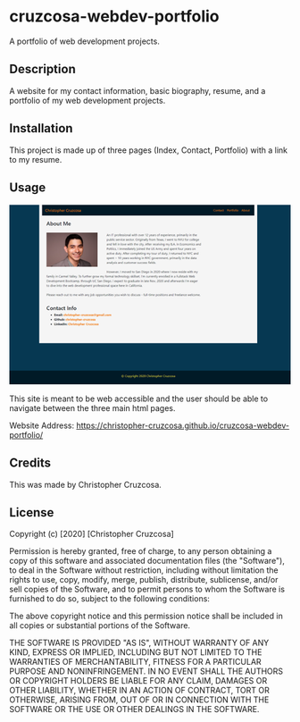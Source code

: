 # cruzcosa-webdev-portfolio
A portfolio of web development projects.

## Description 

A website for my contact information, basic biography, resume, and a portfolio of my web development projects.


## Installation

This project is made up of three pages (Index, Contact, Portfolio) with a link to my resume.


## Usage 

![page screenshot](./public/images/screenshot1.png)



This site is meant to be web accessible and the user should be able to navigate between the three main html pages.

Website Address: https://christopher-cruzcosa.github.io/cruzcosa-webdev-portfolio/


## Credits

This was made by Christopher Cruzcosa.



## License

Copyright (c) [2020] [Christopher Cruzcosa]

Permission is hereby granted, free of charge, to any person obtaining a copy
of this software and associated documentation files (the "Software"), to deal
in the Software without restriction, including without limitation the rights
to use, copy, modify, merge, publish, distribute, sublicense, and/or sell
copies of the Software, and to permit persons to whom the Software is
furnished to do so, subject to the following conditions:

The above copyright notice and this permission notice shall be included in all
copies or substantial portions of the Software.

THE SOFTWARE IS PROVIDED "AS IS", WITHOUT WARRANTY OF ANY KIND, EXPRESS OR
IMPLIED, INCLUDING BUT NOT LIMITED TO THE WARRANTIES OF MERCHANTABILITY,
FITNESS FOR A PARTICULAR PURPOSE AND NONINFRINGEMENT. IN NO EVENT SHALL THE
AUTHORS OR COPYRIGHT HOLDERS BE LIABLE FOR ANY CLAIM, DAMAGES OR OTHER
LIABILITY, WHETHER IN AN ACTION OF CONTRACT, TORT OR OTHERWISE, ARISING FROM,
OUT OF OR IN CONNECTION WITH THE SOFTWARE OR THE USE OR OTHER DEALINGS IN THE
SOFTWARE.
